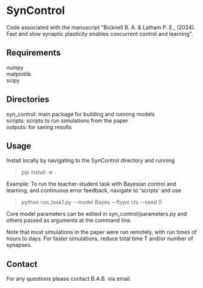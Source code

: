 # SynControl

Code associated with the manuscript "Bicknell B. A. & Latham P. E., (2024). Fast 
and slow synaptic plasticity enables concurrent control and learning".

Requirements
-----------------
numpy\
matplotlib\
scipy

Directories
-----------
syn_control: main package for building and running models\
scripts: scripts to run simulations from the paper\
outputs: for saving results

Usage
-----
Install locally by navigating to the SynControl directory and running 
> pip install -e .

Example:
To run the teacher-student task with Bayesian control and learning, 
and continuous error feedback, navigate to 'scripts' and use

> python run_task1.py --model Bayes --ftype cts --seed 0

Core model parameters can be edited in syn_control/parameters.py and others 
passed as arguments at the command line.

Note that most simulations in the paper were run remotely, with run times of 
hours to days. For faster simulations, reduce total time T and/or number of 
synapses.

Contact
-------
For any questions please contact B.A.B. via email.